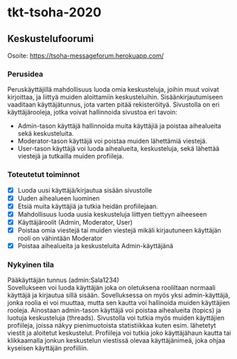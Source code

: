 # tkt-tsoha-2020


## Keskustelufoorumi

Osoite: https://tsoha-messageforum.herokuapp.com/

### Perusidea

Peruskäyttäjillä mahdollisuus luoda omia keskusteluja, joihin muut voivat kirjoittaa, ja liittyä muiden aloittamiin keskusteluihin. Sisäänkirjautumiseen vaaditaan käyttäjätunnus, jota varten pitää rekisteröityä.
Sivustolla on eri käyttäjärooleja, jotka voivat hallinnoida sivustoa eri tavoin:
 - Admin-tason käyttäjä hallinnoida muita käyttäjiä ja poistaa aihealueita sekä keskusteluita.
 - Moderator-tason käyttäjä voi poistaa muiden lähettämiä viestejä.
 - User-tason käyttäjä voi luoda aihealueita, keskusteluja, sekä lähettää viestejä ja tutkailla muiden profiileja.  
 
### Toteutetut toiminnot

- [x] Luoda uusi käyttäjä/kirjautua sisään sivustolle
- [x] Uuden aihealueen luominen
- [x] Etsiä muita käyttäjiä ja tutkia heidän profiilejaan.
- [x] Mahdollisuus luoda uusia keskusteluja liittyen tiettyyn aiheeseen
- [x] Käyttäjäroolit (Admin, Moderator, User)
- [x] Poistaa omia viestejä tai muiden viestejä mikäli kirjautuneen käyttäjän rooli on vähintään Moderator
- [x] Poistaa aihealueita ja keskusteluita Admin-käyttäjänä

### Nykyinen tila
Pääkäyttäjän tunnus (admin:Sala1234) \
Sovellukseen voi luoda käyttäjän joka on oletuksena rooliltaan normaali käyttäjä ja kirjautua sillä sisään. Sovelluksessa on myös yksi admin-käyttäjä, jonka roolia ei voi muuttaa,
mutta sen kautta voi hallinoida muiden käyttäjien rooleja. Ainostaan admin-tason käyttäjä voi poistaa aihealueita (topics) ja luotuja keskusteluja (threads). Sivustolla voi tutkia myös
muiden käyttäjien profiileja, joissa näkyy pienimuotoista statistiikkaa kuten esim. lähetetyt viestit ja aloitetut keskustelut. Profiileja voi tutkia joko käyttäjähaun kautta tai klikkaamalla
jonkun keskustelun viestissä olevaa käyttäjänimeä, joka ohjaa kyseisen käyttäjän profiiliin.

 

